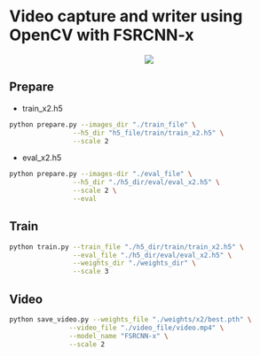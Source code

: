 # Video capture and writer using OpenCV with FSRCNN-x


<center><img src="https://user-images.githubusercontent.com/72849922/122015905-7d716180-cdfb-11eb-9728-a96dda1f35d7.PNG"></center>


## Prepare

- train_x2.h5

```bash
python prepare.py --images_dir "./train_file" \
                --h5_dir "h5_file/train/train_x2.h5" \
                --scale 2
```

- eval_x2.h5

```bash
python prepare.py --images-dir "./eval_file" \
                --h5_dir "./h5_dir/eval/eval_x2.h5" \
                --scale 2 \
                --eval
```

## Train


```bash
python train.py --train_file "./h5_dir/train/train_x2.h5" \
                --eval_file "./h5_dir/eval/eval_x2.h5" \
                --weights_dir "./weights_dir" \
                --scale 3               
```

## Video

```bash
python save_video.py --weights_file "./weights/x2/best.pth" \
               --video_file "./video_file/video.mp4" \
               --model_name "FSRCNN-x" \
               --scale 2
```


